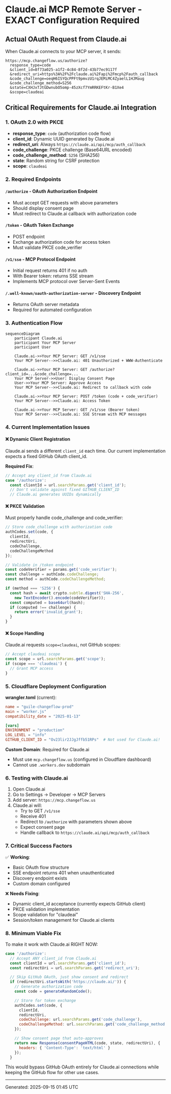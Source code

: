 # Claude.ai MCP Remote Server - EXACT Configuration Required

## Actual OAuth Request from Claude.ai

When Claude.ai connects to your MCP server, it sends:

```
https://mcp.changeflow.us/authorize?
  response_type=code
  &client_id=8f73a025-a1f2-4c84-8f2d-43b77ec9117f
  &redirect_uri=https%3A%2F%2Fclaude.ai%2Fapi%2Fmcp%2Fauth_callback
  &code_challenge=oeqH6ISYQcPPFt9pmvzU1rqJEMiMC4ZyaelL1HJMaug
  &code_challenge_method=S256
  &state=CXHJxTJtGDwnubO5omp-45zXcf7YmRRKEFtKr-B1Xe4
  &scope=claudeai
```

## Critical Requirements for Claude.ai Integration

### 1. OAuth 2.0 with PKCE
- **response_type**: `code` (authorization code flow)
- **client_id**: Dynamic UUID generated by Claude.ai
- **redirect_uri**: Always `https://claude.ai/api/mcp/auth_callback`
- **code_challenge**: PKCE challenge (Base64URL encoded)
- **code_challenge_method**: `S256` (SHA256)
- **state**: Random string for CSRF protection
- **scope**: `claudeai`

### 2. Required Endpoints

#### `/authorize` - OAuth Authorization Endpoint
- Must accept GET requests with above parameters
- Should display consent page
- Must redirect to Claude.ai callback with authorization code

#### `/token` - OAuth Token Exchange
- POST endpoint
- Exchange authorization code for access token
- Must validate PKCE code_verifier

#### `/v1/sse` - MCP Protocol Endpoint
- Initial request returns 401 if no auth
- With Bearer token: returns SSE stream
- Implements MCP protocol over Server-Sent Events

#### `/.well-known/oauth-authorization-server` - Discovery Endpoint
- Returns OAuth server metadata
- Required for automated configuration

### 3. Authentication Flow

```mermaid
sequenceDiagram
    participant Claude.ai
    participant Your MCP Server
    participant User

    Claude.ai->>Your MCP Server: GET /v1/sse
    Your MCP Server-->>Claude.ai: 401 Unauthorized + WWW-Authenticate

    Claude.ai->>Your MCP Server: GET /authorize?client_id=...&code_challenge=...
    Your MCP Server->>User: Display Consent Page
    User->>Your MCP Server: Approve Access
    Your MCP Server-->>Claude.ai: Redirect to callback with code

    Claude.ai->>Your MCP Server: POST /token (code + code_verifier)
    Your MCP Server-->>Claude.ai: Access Token

    Claude.ai->>Your MCP Server: GET /v1/sse (Bearer token)
    Your MCP Server-->>Claude.ai: SSE Stream with MCP messages
```

### 4. Current Implementation Issues

#### ❌ Dynamic Client Registration
Claude.ai sends a different `client_id` each time. Our current implementation expects a fixed GitHub OAuth client_id.

**Required Fix**:
```javascript
// Accept any client_id from Claude.ai
case '/authorize':
  const clientId = url.searchParams.get('client_id');
  // Don't validate against fixed GITHUB_CLIENT_ID
  // Claude.ai generates UUIDs dynamically
```

#### ❌ PKCE Validation
Must properly handle code_challenge and code_verifier:

```javascript
// Store code_challenge with authorization code
authCodes.set(code, {
  clientId,
  redirectUri,
  codeChallenge,
  codeChallengeMethod
});

// Validate in /token endpoint
const codeVerifier = params.get('code_verifier');
const challenge = authCode.codeChallenge;
const method = authCode.codeChallengeMethod;

if (method === 'S256') {
  const hash = await crypto.subtle.digest('SHA-256',
    new TextEncoder().encode(codeVerifier));
  const computed = base64url(hash);
  if (computed !== challenge) {
    return error('invalid_grant');
  }
}
```

#### ❌ Scope Handling
Claude.ai requests `scope=claudeai`, not GitHub scopes:

```javascript
// Accept claudeai scope
const scope = url.searchParams.get('scope');
if (scope === 'claudeai') {
  // Grant MCP access
}
```

### 5. Cloudflare Deployment Configuration

**wrangler.toml** (current):
```toml
name = "guile-changeflow-prod"
main = "worker.js"
compatibility_date = "2025-01-13"

[vars]
ENVIRONMENT = "production"
LOG_LEVEL = "info"
GITHUB_CLIENT_ID = "Ov23lir2JJgJffb51RPs"  # Not used for Claude.ai!
```

**Custom Domain**: Required for Claude.ai
- Must use `mcp.changeflow.us` (configured in Cloudflare dashboard)
- Cannot use `.workers.dev` subdomain

### 6. Testing with Claude.ai

1. Open Claude.ai
2. Go to Settings → Developer → MCP Servers
3. Add server: `https://mcp.changeflow.us`
4. Claude.ai will:
   - Try to GET `/v1/sse`
   - Receive 401
   - Redirect to `/authorize` with parameters shown above
   - Expect consent page
   - Handle callback to `https://claude.ai/api/mcp/auth_callback`

### 7. Critical Success Factors

✅ **Working**:
- Basic OAuth flow structure
- SSE endpoint returns 401 when unauthenticated
- Discovery endpoint exists
- Custom domain configured

❌ **Needs Fixing**:
- Dynamic client_id acceptance (currently expects GitHub client)
- PKCE validation implementation
- Scope validation for "claudeai"
- Session/token management for Claude.ai clients

### 8. Minimum Viable Fix

To make it work with Claude.ai RIGHT NOW:

```javascript
case '/authorize':
  // Accept ANY client_id from Claude.ai
  const clientId = url.searchParams.get('client_id');
  const redirectUri = url.searchParams.get('redirect_uri');

  // Skip GitHub OAuth, just show consent and redirect
  if (redirectUri.startsWith('https://claude.ai/')) {
    // Generate authorization code
    const code = generateRandomCode();

    // Store for token exchange
    authCodes.set(code, {
      clientId,
      redirectUri,
      codeChallenge: url.searchParams.get('code_challenge'),
      codeChallengeMethod: url.searchParams.get('code_challenge_method')
    });

    // Show consent page that auto-approves
    return new Response(consentPageHTML(code, state, redirectUri), {
      headers: { 'Content-Type': 'text/html' }
    });
  }
```

This would bypass GitHub OAuth entirely for Claude.ai connections while keeping the GitHub flow for other use cases.

---
Generated: 2025-09-15 01:45 UTC